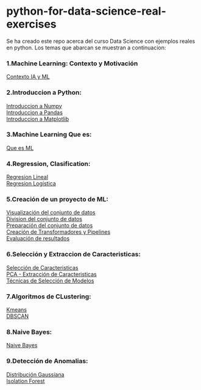 # python-for-data-science-real-exercises

Se ha creado este repo acerca del curso Data Science con ejemplos reales en python. Los temas que abarcan se muestran a continuacion:

### 1.Machine Learning: Contexto y Motivación
[Contexto IA y ML](https://github.com/MQH15/python-for-data-science-real-exercises/tree/master/fotos_IA_ML_Contexto)

### 2.Introduccion a Python:
[Introduccion a Numpy](https://github.com/MQH15/python-for-data-science-real-exercises/blob/master/C1_1_Introduccion_Numpy.ipynb)\
[Introduccion a Pandas](https://github.com/MQH15/python-for-data-science-real-exercises/blob/master/C1_2_Introduccion_Pandas.ipynb)\
[Introduccion a Matplotlib](https://github.com/MQH15/python-for-data-science-real-exercises/blob/master/C1_3_Introduccion_Matplotlib.ipynb)

### 3.Machine Learning Que es:
[Que es ML](https://github.com/MQH15/python-for-data-science-real-exercises/tree/master/fotos_ML)

### 4.Regression, Clasification:
[Regresion Lineal](https://github.com/MQH15/python-for-data-science-real-exercises/blob/master/C2_1_Regresion_lineal%20-%20Prediccion%20del%20coste%20de%20un%20incidente%20de%20seguridad.ipynb)\
[Regresion Logística](https://github.com/MQH15/python-for-data-science-real-exercises/blob/master/C2_2_Regresion_Logistica%20-%20Deteccion%20de%20SPAM.ipynb)

### 5.Creación de un proyecto de ML:
[Visualización del conjunto de datos](https://github.com/MQH15/python-for-data-science-real-exercises/blob/master/C3_1_ML%20-%20Visualizacion%20del%20conjunto%20de%20datos.ipynb)\
[Division del conjunto de datos](https://github.com/MQH15/python-for-data-science-real-exercises/blob/master/C3_2_ML%20-%20Division%20del%20conjunto%20de%20datos.ipynb)\
[Preparación del conjunto de datos](https://github.com/MQH15/python-for-data-science-real-exercises/blob/master/C3_3_ML%20-%20Preparacion%20del%20conjunto%20de%20datos.ipynb)\
[Creación de Transformadores y Pipelines](https://github.com/MQH15/python-for-data-science-real-exercises/blob/master/C3_4_ML%20-%20Creacion%20de%20Transformadores%20y%20Pipelines%20personalizados.ipynb)\
[Evaluación de resultados](https://github.com/MQH15/python-for-data-science-real-exercises/blob/master/C3_5_ML%20-%20Evaluacion%20de%20resultados.ipynb)

### 6.Selección y Extraccion de Caracteristicas:
[Selección de Caracteristicas](https://github.com/MQH15/python-for-data-science-real-exercises/blob/master/C6_1_Seleccion_Caracteristicas.ipynb)\
[PCA - Extracción de Caracteristicas](https://github.com/MQH15/python-for-data-science-real-exercises/blob/master/C6_2_Extraccion_Caracteristicas.ipynb)\
[Técnicas de Selección de Modelos](https://github.com/MQH15/python-for-data-science-real-exercises/blob/master/C6_3_Tecnicas_Seleccion_Modelo.ipynb)

### 7.Algoritmos de CLustering:
[Kmeans](https://github.com/MQH15/python-for-data-science-real-exercises/blob/master/C7_1_Kmeans%20-%20Deteccion%20de%20transacciones%20bancarias%20fraudulentas.ipynb)\
[DBSCAN](https://github.com/MQH15/python-for-data-science-real-exercises/blob/master/C7_2_Dbscan%20-%20Deteccion%20de%20transacciones%20bancarias%20fraudulentas.ipynb)

### 8.Naive Bayes:
[Naive Bayes](https://github.com/MQH15/python-for-data-science-real-exercises/blob/master/C8_1_Naive_Bayes%20-%20Deteccion%20de%20SPAM.ipynb)

### 9.Detección de Anomalias:
[Distribución Gaussiana](https://github.com/MQH15/python-for-data-science-real-exercises/blob/master/C9_1_Distribucion_Gaussiana%20-%20Deteccion%20de%20transacciones%20bancarias%20fraudulentas.ipynb)\
[Isolation Forest](https://github.com/MQH15/python-for-data-science-real-exercises/blob/master/C9_2_Isolation_Forest%20-%20Deteccion%20de%20transacciones%20bancarias%20fraudulentas.ipynb)


